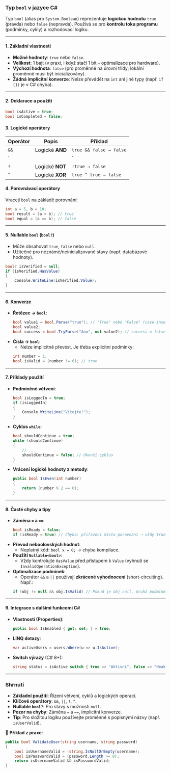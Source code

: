 ﻿
### **Typ `bool` v jazyce C#**

Typ `bool` (alias pro `System.Boolean`) reprezentuje **logickou hodnotu** `true` (pravda) nebo `false` (nepravda). Používá se pro **kontrolu toku programu** (podmínky, cykly) a rozhodovací logiku.

---

#### **1. Základní vlastnosti**

- **Možné hodnoty**: `true` nebo `false`.
- **Velikost**: 1 bajt (v praxi, i když stačí 1 bit – optimalizace pro hardware).
- **Výchozí hodnota**: `false` (pro proměnné na úrovni třídy; lokální proměnné musí být inicializovány).
- **Žádná implicitní konverze**: Nelze převádět na `int` ani jiné typy (např. `if (1)` je v C# chyba).

---

#### **2. Deklarace a použití**

```csharp
bool isActive = true;
bool isCompleted = false;
```

#### **3. Logické operátory**

| Operátor | Popis                  | Příklad                     |
|----------|------------------------|----------------------------|
| `&&`     | Logické **AND**        | `true && false → false`    |
| `||`     | Logické **OR**         | `true || false → true`     |
| `!`      | Logické **NOT**        | `!true → false`            |
| `^`      | Logické **XOR**        | `true ^ true → false`      |

#### **4. Porovnávací operátory**

Vracejí `bool` na základě porovnání:
```csharp
int a = 5, b = 10;
bool result = (a < b); // true
bool equal = (a == b); // false
```

---

#### **5. Nullable `bool` (`bool?`)**

- Může obsahovat `true`, `false` nebo `null`.
- Užitečné pro neznámé/neinicializované stavy (např. databázové hodnoty).
```csharp
bool? isVerified = null;
if (isVerified.HasValue)
{
    Console.WriteLine(isVerified.Value);
}
```

---

#### **6. Konverze**

- **Řetězec → `bool`**:
  ```csharp
  bool value1 = bool.Parse("true"); // "True" nebo "False" (case-insensitive)
  bool value2;
  bool success = bool.TryParse("Ano", out value2); // success = false (neplatný formát)
  ```
- **Čísla → `bool`**:
  - Nelze implicitně převést. Je třeba explicitní podmínky:
  ```csharp
  int number = 1;
  bool isValid = (number != 0); // true
  ```

---

#### **7. Příklady použití**

- **Podmíněné větvení**:
  ```csharp
  bool isLoggedIn = true;
  if (isLoggedIn)
  {
      Console.WriteLine("Vítejte!");
  }
  ```
- **Cyklus `while`**:
  ```csharp
  bool shouldContinue = true;
  while (shouldContinue)
  {
      // ... 
      shouldContinue = false; // Ukončí cyklus
  }
  ```
- **Vrácení logické hodnoty z metody**:
  ```csharp
  public bool IsEven(int number)
  {
      return (number % 2 == 0);
  }
  ```

---

#### **8. Časté chyby a tipy**

- **Záměna `=` a `==`**:
  ```csharp
  bool isReady = false;
  if (isReady = true) // Chyba: přiřazení místo porovnání → vždy true!
  ```
- **Převod neboolovských hodnot**:
  - Neplatný kód: `bool x = 0;` → chyba kompilace.
- **Použití `Nullable<bool>`**:
  - Vždy kontrolujte `HasValue` před přístupem k `Value` (vyhnutí se `InvalidOperationException`).
- **Optimalizace podmínek**:
  - Operátor `&&` a `||` používají **zkrácené vyhodnocení** (short-circuiting). Např.:
  ```csharp
  if (obj != null && obj.IsValid) // Pokud je obj null, druhá podmínka se nevyhodnotí.
  ```

---

#### **9. Integrace s dalšími funkcemi C#**

- **Vlastnosti (Properties)**:
  ```csharp
  public bool IsEnabled { get; set; } = true;
  ```
- **LINQ dotazy**:
  ```csharp
  var activeUsers = users.Where(u => u.IsActive);
  ```
- **Switch výrazy** (C# 8+):
  ```csharp
  string status = isActive switch { true => "Aktivní", false => "Neaktivní" };
  ```

---

### **Shrnutí**

- **Základní použití**: Řízení větvení, cyklů a logických operací.
- **Klíčové operátory**: `&&`, `||`, `!`, `^`.
- **Nullable `bool?`**: Pro stavy s možností `null`.
- **Pozor na chyby**: Záměna `=` a `==`, implicitní konverze.
- **Tip**: Pro složitou logiku používejte proměnné s popisnými názvy (např. `isUserValid`).

📌 **Příklad z praxe**:
```csharp
public bool ValidateUser(string username, string password)
{
    bool isUsernameValid = !string.IsNullOrEmpty(username);
    bool isPasswordValid = (password.Length >= 8);
    return isUsernameValid && isPasswordValid;
}
```
